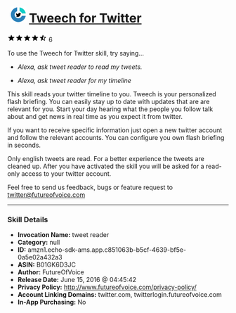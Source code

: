 # &nbsp;<img src="skill_icon" alt="Tweech for Twitter icon" width="36"> [Tweech for Twitter](http://alexa.amazon.com/#skills/amzn1.echo-sdk-ams.app.c851063b-b5cf-4639-bf5e-0a5e02a432a3)
![4.1 stars](../../images/ic_star_black_18dp_1x.png)![4.1 stars](../../images/ic_star_black_18dp_1x.png)![4.1 stars](../../images/ic_star_black_18dp_1x.png)![4.1 stars](../../images/ic_star_black_18dp_1x.png)![4.1 stars](../../images/ic_star_half_black_18dp_1x.png) 6

To use the Tweech for Twitter skill, try saying...

* *Alexa, ask tweet reader to read my tweets.*

* *Alexa, ask tweet reader for my timeline*

This skill reads your twitter timeline to you.
Tweech is your personalized flash briefing. You can easily stay up to date with updates that are are relevant for you.
Start your day hearing what the people you follow talk about and get news in real time as you expect it from twitter.

If you want to receive specific information just open a new twitter account and follow the relevant accounts. You can configure you own flash briefing in seconds.

Only english tweets are read. For a better experience the tweets are cleaned up.
After you have activated the skill you will be asked for a read-only access to your twitter account.

Feel free to send us feedback, bugs or feature request to twitter@futureofvoice.com

***

### Skill Details

* **Invocation Name:** tweet reader
* **Category:** null
* **ID:** amzn1.echo-sdk-ams.app.c851063b-b5cf-4639-bf5e-0a5e02a432a3
* **ASIN:** B01GK6D3JC
* **Author:** FutureOfVoice
* **Release Date:** June 15, 2016 @ 04:45:42
* **Privacy Policy:** http://www.futureofvoice.com/privacy-policy/
* **Account Linking Domains:** twitter.com, twitterlogin.futureofvoice.com
* **In-App Purchasing:** No
